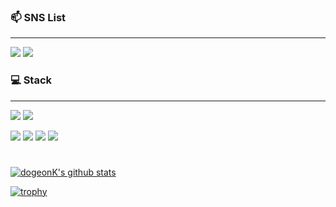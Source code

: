 <h3> 📫 SNS List  </h3>
<hr>

<p>
  <a href="https://morethan-dogeon.vercel.app/" target="_blank"><img src="https://img.shields.io/badge/Blog-000000?style=for-the-badge&logo=Vercel&logoColor=white"/></a>
  <a href="https://www.instagram.com/dogeon._.b/" target="_blank"><img src="https://img.shields.io/badge/Instagram-E4405F?style=for-the-badge&logo=instagram&logoColor=white"/></a>
</p>

<h3> 💻 Stack </h3>
<hr>
<p>
  <img src="https://img.shields.io/badge/Python-3776AB?style=for-the-badge&logo=python&logoColor=white">
  <img src="https://img.shields.io/badge/Java-ED8B00?style=for-the-badge&logo=java&logoColor=white">
</p>


<p>
  <img src="https://img.shields.io/badge/django-092E20?style=for-the-badge&logo=django&logoColor=white">
  <img src="https://img.shields.io/badge/spring-6DB33F?style=for-the-badge&logo=spring&logoColor=white">
  <img src="https://img.shields.io/badge/mysql-4479A1?style=for-the-badge&logo=mysql&logoColor=white"> 
  <img src="https://img.shields.io/badge/mariaDB-003545?style=for-the-badge&logo=mariaDB&logoColor=white">
</p>

#

<!--
![dogeonK's github stats](https://github-readme-stats.vercel.app/api?username=dogeonK&show_icons=true&theme=tokyonight)
-->
[![dogeonK's github stats](https://github-readme-stats.vercel.app/api/top-langs/?username=dogeonK&show_icons=true&hide_border=true&title_color=004386&icon_color=004386&layout=compact)](https://github.com/dogeonK)

[![trophy](https://github-profile-trophy.vercel.app/?username=dogeonK&row=1)](https://github.com/ryo-ma/github-profile-trophy)
<!--
**dogeonK/dogeonK** is a ✨ _special_ ✨ repository because its `README.md` (this file) appears on your GitHub profile.

Here are some ideas to get you started:

- 🔭 I’m currently working on ...
- 🌱 I’m currently learning ...
- 👯 I’m looking to collaborate on ...
- 🤔 I’m looking for help with ...
- 💬 Ask me about ...
- 📫 How to reach me: ...
- 😄 Pronouns: ...
- ⚡ Fun fact: ...
-->
